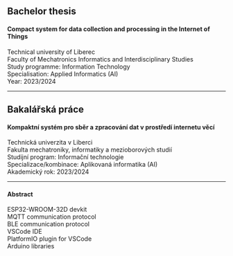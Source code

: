 ## Bachelor thesis

 #### Compact system for data collection and processing in the Internet of Things

Technical university of Liberec </br>
Faculty of Mechatronics Informatics and Interdisciplinary Studies </br>
Study programme: Information Technology </br>
Specialisation: Applied Informatics (AI) </br>
Year: 2023/2024 </br>

---

## Bakalářská práce

#### Kompaktní systém pro sběr a zpracování dat v prostředí internetu věcí

Technická univerzita v Liberci </br>
Fakulta mechatroniky, informatiky a mezioborových studií </br>
Studijní program: Informační technologie </br>
Specializace/kombinace: Aplikovaná informatika (AI) </br>
Akademický rok: 2023/2024 </br>

---

#### Abstract

ESP32-WROOM-32D devkit </br>
MQTT communication protocol </br>
BLE communication protocol </br>
VSCode IDE </br>
PlatformIO plugin for VSCode </br>
Arduino libraries </br>
